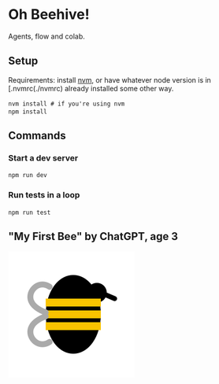 # Oh Beehive!

Agents, flow and colab.

## Setup

Requirements: install [nvm](https://github.com/nvm-sh/nvm), or have whatever node version is in [.nvmrc(./nvmrc) already installed some other way.

```
nvm install # if you're using nvm
npm install
```

## Commands

### Start a dev server
```
npm run dev
```

### Run tests in a loop

```
npm run test
```

## "My First Bee" by ChatGPT, age 3
<img src='./public/bee.svg'/>
